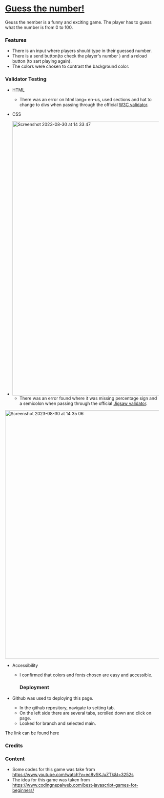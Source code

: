 # [Guess the number!]()

Geuss the nember is a funny and exciting game. The player has to guess what the number is from 0 to 100.


### **Features**

- There is an input where players should type in their guessed number.
- There is a send button(to check the player's number ) and a reload button (to sart playing again).
- The colors were chosen to contrast the background color.

### **Validator Testing**

- HTML
  - There was an error on html lang= en-us, used sections and hat to change to divs when passing through the official [W3C validator](https://validator.w3.org/).
- CSS
- <img width="895" alt="Screenshot 2023-08-30 at 14 33 47" src="https://github.com/Vinniciuslopes/game1/assets/131663952/1fb2c8e4-aa3b-4b69-b69e-85e592685f78">


  - There was an error found where it was missing percentage sign and a semicolon when passing through the official [Jigsaw validator](https://jigsaw.w3.org/css-validator/).

<img width="809" alt="Screenshot 2023-08-30 at 14 35 06" src="https://github.com/Vinniciuslopes/game1/assets/131663952/1680a300-236d-458c-a5c0-5b6ba8d6ad15">

- Accessibility  

  - I confirmed  that colors and fonts chosen are easy and accessible.
 
     ### **Deployment**

- Github was used to deploying this page.
  - In the github repository, navigate to setting tab.
  - On the left side there are several tabs, scrolled  down and click on page.
  - Looked for branch and selected main.

The link can be found here 

### **Credits**

### **Content**

- Some codes for this game was take from https://www.youtube.com/watch?v=ec8vSKJuZTk&t=3252s
- The idea for this game was taken from https://www.codingnepalweb.com/best-javascript-games-for-beginners/
 





